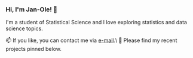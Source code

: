 ### Hi, I'm Jan-Ole! 👋

I'm a student of Statistical Science and I love exploring statistics and data science topics.

📫 If you like, you can contact me via [e-mail](mailto:jan-ole.koslik@uni-bielefeld.de).\\
📌 Please find my recent projects pinned below.
